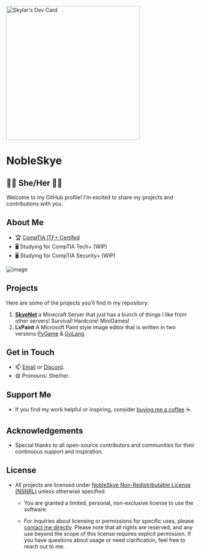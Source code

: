 <a href="https://app.daily.dev/skylar"><img src="https://api.daily.dev/devcards/v2/MGqLkeFpdnZEb4VOvCmE2.png?r=nc6&type=default" width="356" alt="Skylar's Dev Card"/></a>

# NobleSkye

## 🏳️‍⚧️ She/Her 🏳️‍⚧️

Welcome to my GitHub profile! I'm excited to share my projects and contributions with you.
## About Me
- 🏆 [CompTIA ITF+ Certifed](https://www.comptia.org/certifications/it-fundamentals)
- 🖥️ Studying for CompTIA Tech+ (WIP)
- 🖥️ Studying for CompTIA Security+ (WIP)

![image](https://github.com/user-attachments/assets/fb0d6421-f0fd-4e03-a6af-f9cf4979da77)



## Projects
Here are some of the projects you'll find in my repository:
1. **[SkyeNet](https://www.skye.host)** a Minecraft Server that just has a bunch of things I like from other servers! Survival! Hardcore! MiniGames!
2. **LxPaint** A Microsoft Paint style image editor that is written in two versions [PyGame](https://www.pygame.org) & [GoLang](https://go.dev) 
   
## Get in Touch
- 📫 [Email](mailto:Rainblueskylar@gmail.com) or [Discord](https://discord.com/PrettySkye).
- 😄 Pronouns: She/her.

## Support Me
- If you find my work helpful or inspiring, consider [buying me a coffee](https://ko-fi.com/nobleskye) ☕️.

## Acknowledgements
- Special thanks to all open-source contributors and communities for their continuous support and inspiration.

## License
- All projects are licensed under [NobleSkye Non-Redistributable License (NSNRL)](https://github.com/NobleSkye/Nobleskye/blob/main/license.md) unless otherwise specified.
  - You are granted a limited, personal, non-exclusive license to use the software. 

  - For inquiries about licensing or permissions for specific uses, please [contact me directly](https://nobleskye.dev/#contact).
Please note that all rights are reserved, and any use beyond the scope of this license requires explicit permission. If you have questions about usage or need clarification, feel free to reach out to me.
